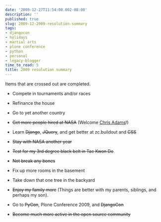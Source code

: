 ```yaml
---
date: '2009-12-27T11:54:00.002-08:00'
description: ''
published: true
slug: 2009-12-2009-resolution-summary
tags:
- djangocon
- holidays
- martial arts
- plone conference
- python
- personal
- legacy-blogger
time_to_read: 5
title: 2009 resolution summary
---
```


Items that are crossed out are completed.<ul><li>Compete in tournaments and/or races</li></ul><ul><li>Refinance the house</li></ul><ul><li>Go to yet another country</li></ul><ul><li><strike>Get more people hired at NASA</strike> (Welcome <a href="http://improbable.org/chris">Chris Adams</a>!)</li></ul><ul><li>Learn <strike>Django</strike>, <strike>JQuery</strike>, and get better at zc.buildout and <strike>CSS</strike> </li></ul><ul><li><strike>Stay with NASA another year</strike></li></ul><ul><li><strike>Test for my 3rd degree black belt in Tae Kwon Do</strike></li></ul><ul><li><strike>Not break any bones</strike></li></ul><ul><li>Fix up more rooms in the basement</li></ul><ul><li>Take down that one tree in the backyard</li></ul><ul><li><strike>Enjoy my family more</strike> (Things are better with my parents, siblings, and perhaps my son).</li></ul><ul><li>Go to <strike>PyCon</strike>, Plone Conference 2009, and <strike>DjangoCon</strike></li></ul><ul><li><strike>Become much more active in the open source community</strike></li></ul>